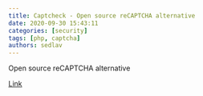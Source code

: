 ```yaml
---
title: Captcheck - Open source reCAPTCHA alternative
date: 2020-09-30 15:43:11
categories: [security]
tags: [php, captcha]
authors: sedlav
---
```


Open source reCAPTCHA alternative

[Link](https://captcheck.netsyms.com/)
